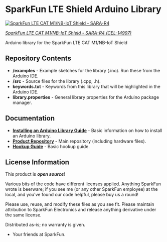 SparkFun LTE Shield Arduino Library
==============================

[![SparkFun LTE CAT M1/NB-IoT Shield - SARA-R4](https://cdn.sparkfun.com//assets/parts/1/3/3/0/9/14997-SparkFun_LTE_CAT_M1_NB-IoT_Shield_-_SARA-R4-01a.jpg)](https://www.sparkfun.com/products/14997)

[*SparkFun LTE CAT M1/NB-IoT Shield - SARA-R4 (CEL-14997)*](https://www.sparkfun.com/products/14997)

Arduino library for the SparkFun LTE CAT M1/NB-IoT Shield

Repository Contents
-------------------

* **/examples** - Example sketches for the library (.ino). Run these from the Arduino IDE. 
* **/src** - Source files for the library (.cpp, .h).
* **keywords.txt** - Keywords from this library that will be highlighted in the Arduino IDE. 
* **library.properties** - General library properties for the Arduino package manager. 

Documentation
-------------

* **[Installing an Arduino Library Guide](https://learn.sparkfun.com/tutorials/installing-an-arduino-library)** - Basic information on how to install an Arduino library.
* **[Product Repository](https://github.com/sparkfun/LTE_Cat_M1_Shield)** - Main repository (including hardware files).
* **[Hookup Guide](https://learn.sparkfun.com/tutorials/lte-cat-m1nb-iot-shield-hookup-guide)** - Basic hookup guide.

License Information
-------------------

This product is _**open source**_! 

Various bits of the code have different licenses applied. Anything SparkFun wrote is beerware; if you see me (or any other SparkFun employee) at the local, and you've found our code helpful, please buy us a round!

Please use, reuse, and modify these files as you see fit. Please maintain attribution to SparkFun Electronics and release anything derivative under the same license.

Distributed as-is; no warranty is given.

- Your friends at SparkFun.
